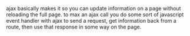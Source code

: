 ajax basically makes it so you can update information on a page without reloading the full page. to max an ajax call you do some sort of javascript event handler with ajax to send a request, get information back from a route, then use that response in some way on the page.
